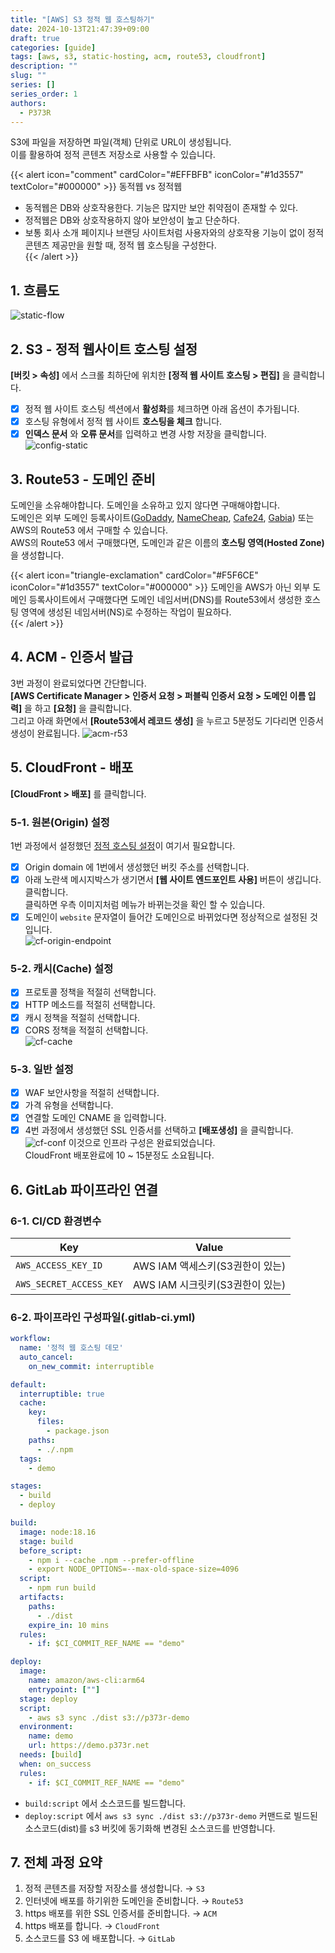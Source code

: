 ```yaml
---
title: "[AWS] S3 정적 웹 호스팅하기"
date: 2024-10-13T21:47:39+09:00
draft: true
categories: [guide]
tags: [aws, s3, static-hosting, acm, route53, cloudfront]
description: ""
slug: ""
series: []
series_order: 1
authors:
  - P373R
---
```


S3에 파일을 저장하면 파일(객체) 단위로 URL이 생성됩니다.  
이를 활용하여 정적 콘텐츠 저장소로 사용할 수 있습니다.  

{{< alert icon="comment" cardColor="#EFFBFB" iconColor="#1d3557" textColor="#000000" >}}
동적웹 vs 정적웹
- 동적웹은 DB와 상호작용한다. 기능은 많지만 보안 취약점이 존재할 수 있다.  
- 정적웹은 DB와 상호작용하지 않아 보안성이 높고 단순하다.  
- 보통 회사 소개 페이지나 브랜딩 사이트처럼 사용자와의 상호작용 기능이 없이 정적 콘텐츠 제공만을 원할 때, 정적 웹 호스팅을 구성한다.  
{{< /alert >}}

## 1. 흐름도
![static-flow](./assets/static-flow.png)
## 2. S3 - 정적 웹사이트 호스팅 설정
**[버킷 > 속성]** 에서 스크롤 최하단에 위치한 **[정적 웹 사이트 호스팅 > 편집]** 을 클릭합니다.  
- [x] 정적 웹 사이트 호스팅 섹션에서 **활성화**를 체크하면 아래 옵션이 추가됩니다.  
- [x] 호스팅 유형에서 정적 웹 사이트 **호스팅을 체크** 합니다.  
- [x] **인덱스 문서** 와 **오류 문서**를 입력하고 변경 사항 저장을 클릭합니다.  
![config-static](./assets/configure-static.png)

## 3. Route53 - 도메인 준비
도메인을 소유해야합니다. 도메인을 소유하고 있지 않다면 구매해야합니다.  
도메인은 외부 도메인 등록사이트([GoDaddy](https://godaddy.com/), [NameCheap](https://namecheap.com/), [Cafe24](https://cafe24.com/), [Gabia](https://www.gabia.com/)) 또는 AWS의 Route53 에서 구매할 수 있습니다.  
AWS의 Route53 에서 구매했다면, 도메인과 같은 이름의 **호스팅 영역(Hosted Zone)** 을 생성합니다.  

{{< alert icon="triangle-exclamation" cardColor="#F5F6CE" iconColor="#1d3557" textColor="#000000" >}}
도메인을 AWS가 아닌 외부 도메인 등록사이트에서 구매했다면 도메인 네임서버(DNS)를 Route53에서 생성한 호스팅 영역에 생성된 네임서버(NS)로 수정하는 작업이 필요하다.  
{{< /alert >}}  

## 4. ACM - 인증서 발급
3번 과정이 완료되었다면 간단합니다.  
**[AWS Certificate Manager > 인증서 요청 > 퍼블릭 인증서 요청 > 도메인 이름 입력]** 을 하고 **[요청]** 을 클릭합니다.  
그리고 아래 화면에서 **[Route53에서 레코드 생성]** 을 누르고 5분정도 기다리면 인증서 생성이 완료됩니다.
![acm-r53](./assets/acm-route53.png)  

## 5. CloudFront - 배포
**[CloudFront > 배포]** 를 클릭합니다.
### 5-1. 원본(Origin) 설정
1번 과정에서 설정했던 <ins>정적 호스팅 설정</ins>이 여기서 필요합니다.  
- [x] Origin domain 에 1번에서 생성했던 버킷 주소를 선택합니다.  
- [x] 아래 노란색 메시지박스가 생기면서 **[웹 사이트 엔드포인트 사용]** 버튼이 생깁니다. 클릭합니다.  
  클릭하면 우측 이미지처럼 메뉴가 바뀌는것을 확인 할 수 있습니다.  
- [x] 도메인이 `website` 문자열이 들어간 도메인으로 바뀌었다면 정상적으로 설정된 것입니다.  
![cf-origin-endpoint](./assets/cf-origin-endpoint.png)  
  
### 5-2. 캐시(Cache) 설정
- [x] 프로토콜 정책을 적절히 선택합니다.  
- [x] HTTP 메소드를 적절히 선택합니다.  
- [x] 캐시 정책을 적절히 선택합니다.  
- [x] CORS 정책을 적절히 선택합니다.  
![cf-cache](./assets/cf-cache.png)  

### 5-3. 일반 설정
- [x] WAF 보안사항을 적절히 선택합니다.  
- [x] 가격 유형을 선택합니다.  
- [x] 연결할 도메인 CNAME 을 입력합니다.  
- [x] 4번 과정에서 생성했던 SSL 인증서를 선택하고 **[배포생성]** 을 클릭합니다.
![cf-conf](./assets/cf-conf.png)
이것으로 인프라 구성은 완료되었습니다.  
CloudFront 배포완료에 10 ~ 15분정도 소요됩니다.  

## 6. GitLab 파이프라인 연결
### 6-1. CI/CD 환경변수
|Key|Value|
|---|-----|
|`AWS_ACCESS_KEY_ID`|AWS IAM 액세스키(S3권한이 있는)|
|`AWS_SECRET_ACCESS_KEY`|AWS IAM 시크릿키(S3권한이 있는)|

### 6-2. 파이프라인 구성파일(.gitlab-ci.yml)
```yaml
workflow:
  name: '정적 웹 호스팅 데모'
  auto_cancel:
    on_new_commit: interruptible

default:
  interruptible: true
  cache:
    key:
      files:
        - package.json
    paths:
      - ./.npm
  tags:
    - demo

stages:
  - build
  - deploy

build:
  image: node:18.16
  stage: build
  before_script:
    - npm i --cache .npm --prefer-offline
    - export NODE_OPTIONS=--max-old-space-size=4096
  script:
    - npm run build
  artifacts:
    paths:
      - ./dist
    expire_in: 10 mins
  rules:
    - if: $CI_COMMIT_REF_NAME == "demo"

deploy:
  image:
    name: amazon/aws-cli:arm64
    entrypoint: [""]
  stage: deploy
  script:
    - aws s3 sync ./dist s3://p373r-demo
  environment:
    name: demo
    url: https://demo.p373r.net
  needs: [build]
  when: on_success
  rules:
    - if: $CI_COMMIT_REF_NAME == "demo"
```
- `build:script` 에서 소스코드를 빌드합니다.  
- `deploy:script` 에서 `aws s3 sync ./dist s3://p373r-demo` 커맨드로 빌드된 소스코드(dist)를 s3 버킷에 동기화해 변경된 소스코드를 반영합니다.  

## 7. 전체 과정 요약
1. 정적 콘텐츠를 저장할 저장소를 생성합니다. → `S3`
2. 인터넷에 배포를 하기위한 도메인을 준비합니다. → `Route53`
3. https 배포를 위한 SSL 인증서를 준비합니다. → `ACM`
4. https 배포를 합니다. → `CloudFront`
5. 소스코드를 S3 에 배포합니다. → `GitLab`